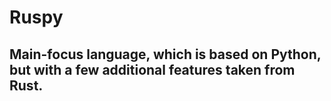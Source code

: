 # Ruspy
Main-focus language, which is based on Python, but with a few additional features taken from Rust.
---